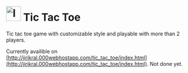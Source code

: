 # <img src="http://jirikral.000webhostapp.com/tic_tac_toe/favicon.png" alt="logo" height="40px"/> Tic Tac Toe
Tic tac toe game with customizable style and playable with more than 2 players.

Currently availible on [http://jirikral.000webhostapp.com/tic_tac_toe/index.html](http://jirikral.000webhostapp.com/tic_tac_toe/index.html). Not done yet.
